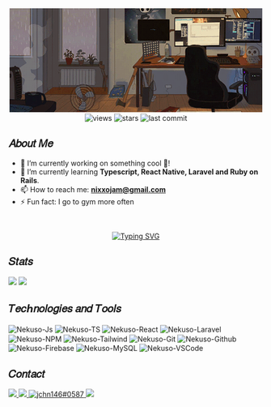 <div align="center">
  <img src="Banner.gif">
</div>

<div align="center">
<!-- Profile Views -->
  <img src="https://komarev.com/ghpvc/?username=Nekuso&label=Profile%20views&color=9A45FF&style=flat-square" alt="views" />
  <!-- Github Stars -->
  <img src="https://img.shields.io/github/stars/Nekuso?color=9A45FF&style=flat-square" alt="stars" />
  <!-- Latest commit -->
  <img src="https://img.shields.io/github/last-commit/Nekuso/Nekuso?color=9A45FF&style=flat-square" alt="last commit" />
</div>

<h2>𝐴𝑏𝑜𝑢𝑡 𝑀𝑒</h2>

<ul>
  <li>🔭 I’m currently working on something cool 🚀!</li>
  <li>🌱 I’m currently learning <b>Typescript, React Native, Laravel and Ruby on Rails</b>.</li>
  <li>📫 How to reach me: <b><a href="mailto:john.carv.sousa@gmail.com">nixxojam@gmail.com</a></b></li>
  <li>⚡ Fun fact: I go to gym more often</li>
</ul>

<br>

<p align="center">
  <a href="https://git.io/typing-svg"><img src="https://readme-typing-svg.demolab.com?font=Press+Start+2P&size=15&pause=1000&color=9A45FF&center=true&vCenter=true&width=435&lines=When+I'm+not+coding%2C;I'm+probably+at+the+gym+%F0%9F%92%AA%F0%9F%8F%BC;or+watching+marvel+movies+%F0%9F%8D%BF" alt="Typing SVG" /></a>
</p>

<h2>𝑆𝑡𝑎𝑡𝑠</h2>

<div>
  <img height="180em" src="https://github-readme-stats.vercel.app/api?username=Nekuso&show_icons=true&include_all_commits=true&theme=midnight-purple&hide_border=true">
  <img height="180em" src="https://github-readme-stats.vercel.app/api/top-langs/?username=Nekuso&layout=compact&theme=midnight-purple&hide_border=true&hide=css,html&langs_count=8">
</div>

<h2>𝑇𝑒𝑐ℎ𝑛𝑜𝑙𝑜𝑔𝑖𝑒𝑠 𝑎𝑛𝑑 𝑇𝑜𝑜𝑙𝑠</h2>

<div style="display: inline_block">
<!-- Javascript -->
  <img align="center" alt="Nekuso-Js" height="30" width="40" src="https://cdn.jsdelivr.net/gh/devicons/devicon/icons/javascript/javascript-plain.svg">
<!-- Typescript -->
  <img align="center" alt="Nekuso-TS" height="30" width="40" src="https://cdn.jsdelivr.net/gh/devicons/devicon/icons/typescript/typescript-original.svg">
<!-- React -->
  <img align="center" alt="Nekuso-React" height="30" width="40" src="https://cdn.jsdelivr.net/gh/devicons/devicon/icons/react/react-original.svg">
  <!-- Laravel -->
  <img align="center" alt="Nekuso-Laravel" height="30" width="40" src="https://cdn.jsdelivr.net/gh/devicons/devicon/icons/laravel/laravel-plain.svg">
<!-- NPM -->
  <img align="center" alt="Nekuso-NPM" height="30" width="40" src="https://cdn.jsdelivr.net/gh/devicons/devicon/icons/npm/npm-original-wordmark.svg">
<!-- Tailwind -->
  <img align="center" alt="Nekuso-Tailwind" height="30" width="40" src="https://cdn.jsdelivr.net/gh/devicons/devicon/icons/tailwindcss/tailwindcss-plain.svg">
  <!-- Git -->
  <img align="center" alt="Nekuso-Git" height="30" width="40" src="https://cdn.jsdelivr.net/gh/devicons/devicon/icons/git/git-original.svg">
  <!-- Github -->
  <img align="center" alt="Nekuso-Github" height="30" width="40" src="https://cdn.jsdelivr.net/gh/devicons/devicon/icons/github/github-original.svg">
  <!-- Firebase -->
  <img align="center" alt="Nekuso-Firebase" height="30" width="40" src="https://cdn.jsdelivr.net/gh/devicons/devicon/icons/firebase/firebase-plain.svg">
  <!-- MySQL -->
  <img align="center" alt="Nekuso-MySQL" height="30" width="40" src="https://cdn.jsdelivr.net/gh/devicons/devicon/icons/mysql/mysql-original.svg">
  <!-- VS Code -->
  <img align="center" alt="Nekuso-VSCode" height="30" width="40" src="https://cdn.jsdelivr.net/gh/devicons/devicon/icons/vscode/vscode-original.svg">

</div>

<h2>𝐶𝑜𝑛𝑡𝑎𝑐𝑡</h2>

<div>
  <a href="https://www.linkedin.com/in/nekuso/" target="_blank">
  <img src="https://img.shields.io/badge/LinkedIn-0077B5?style=for-the-badge&logo=linkedin&logoColor=white">
  </a>
  <a href="https://instagram.com/nekuso_xx" target="_blank">
  <img src="https://img.shields.io/badge/-Instagram-%23E4405F?style=for-the-badge&logo=instagram&logoColor=white" target="_blank">
  </a>
  <a href="https://discord.gg/Nekuso#3718" target="blank">
  <img src="https://img.shields.io/badge/Discord-7289DA?style=for-the-badge&logo=discord&logoColor=white" alt="jchn146#0587">
  </a>
  <a href="mailto:nixxojam@gmail.com">
  <img src="https://img.shields.io/badge/Gmail-D14836?style=for-the-badge&logo=gmail&logoColor=white" target="_blank">
  </a>
</div>
